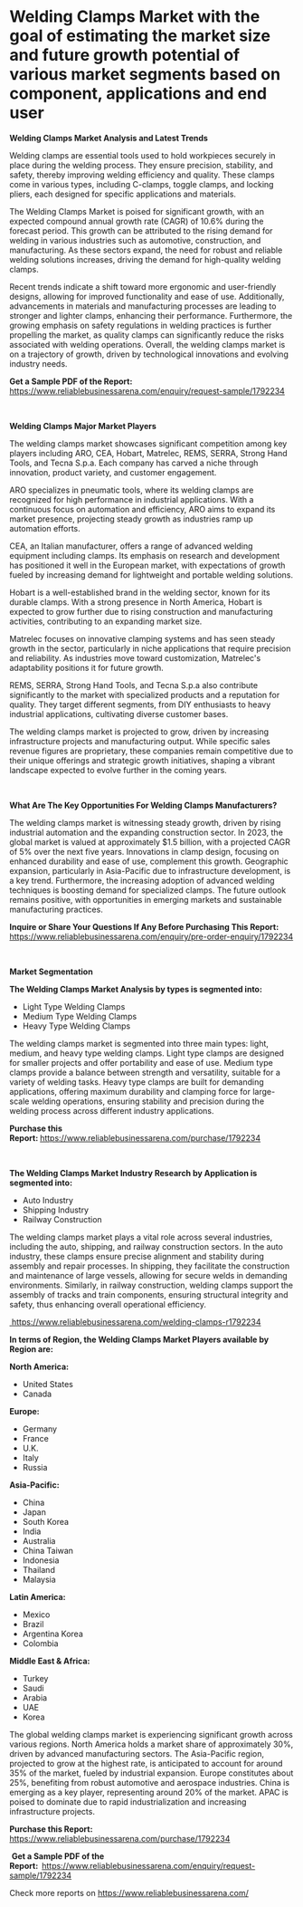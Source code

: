 <p><h1>Welding Clamps Market with the goal of estimating the market size and future growth potential of various market segments based on component, applications and end user</h1></p><p><strong>Welding Clamps Market Analysis and Latest Trends</strong></p>
<p><p>Welding clamps are essential tools used to hold workpieces securely in place during the welding process. They ensure precision, stability, and safety, thereby improving welding efficiency and quality. These clamps come in various types, including C-clamps, toggle clamps, and locking pliers, each designed for specific applications and materials.</p><p>The Welding Clamps Market is poised for significant growth, with an expected compound annual growth rate (CAGR) of 10.6% during the forecast period. This growth can be attributed to the rising demand for welding in various industries such as automotive, construction, and manufacturing. As these sectors expand, the need for robust and reliable welding solutions increases, driving the demand for high-quality welding clamps.</p><p>Recent trends indicate a shift toward more ergonomic and user-friendly designs, allowing for improved functionality and ease of use. Additionally, advancements in materials and manufacturing processes are leading to stronger and lighter clamps, enhancing their performance. Furthermore, the growing emphasis on safety regulations in welding practices is further propelling the market, as quality clamps can significantly reduce the risks associated with welding operations. Overall, the welding clamps market is on a trajectory of growth, driven by technological innovations and evolving industry needs.</p></p>
<p><strong>Get a Sample PDF of the Report:&nbsp;</strong> <a href="https://www.reliablebusinessarena.com/enquiry/request-sample/1792234?utm_campaign=2329&utm_medium=2&utm_source=Github&utm_content=ia&utm_term=20022025&utm_id=welding-clamps">https://www.reliablebusinessarena.com/enquiry/request-sample/1792234</a></p>
<p>&nbsp;</p>
<p><strong>Welding Clamps Major Market Players</strong></p>
<p><p>The welding clamps market showcases significant competition among key players including ARO, CEA, Hobart, Matrelec, REMS, SERRA, Strong Hand Tools, and Tecna S.p.a. Each company has carved a niche through innovation, product variety, and customer engagement.</p><p>ARO specializes in pneumatic tools, where its welding clamps are recognized for high performance in industrial applications. With a continuous focus on automation and efficiency, ARO aims to expand its market presence, projecting steady growth as industries ramp up automation efforts.</p><p>CEA, an Italian manufacturer, offers a range of advanced welding equipment including clamps. Its emphasis on research and development has positioned it well in the European market, with expectations of growth fueled by increasing demand for lightweight and portable welding solutions.</p><p>Hobart is a well-established brand in the welding sector, known for its durable clamps. With a strong presence in North America, Hobart is expected to grow further due to rising construction and manufacturing activities, contributing to an expanding market size.</p><p>Matrelec focuses on innovative clamping systems and has seen steady growth in the sector, particularly in niche applications that require precision and reliability. As industries move toward customization, Matrelec's adaptability positions it for future growth.</p><p>REMS, SERRA, Strong Hand Tools, and Tecna S.p.a also contribute significantly to the market with specialized products and a reputation for quality. They target different segments, from DIY enthusiasts to heavy industrial applications, cultivating diverse customer bases.</p><p>The welding clamps market is projected to grow, driven by increasing infrastructure projects and manufacturing output. While specific sales revenue figures are proprietary, these companies remain competitive due to their unique offerings and strategic growth initiatives, shaping a vibrant landscape expected to evolve further in the coming years.</p></p>
<p>&nbsp;</p>
<p><strong>What Are The Key Opportunities For Welding Clamps Manufacturers?</strong></p>
<p><p>The welding clamps market is witnessing steady growth, driven by rising industrial automation and the expanding construction sector. In 2023, the global market is valued at approximately $1.5 billion, with a projected CAGR of 5% over the next five years. Innovations in clamp design, focusing on enhanced durability and ease of use, complement this growth. Geographic expansion, particularly in Asia-Pacific due to infrastructure development, is a key trend. Furthermore, the increasing adoption of advanced welding techniques is boosting demand for specialized clamps. The future outlook remains positive, with opportunities in emerging markets and sustainable manufacturing practices.</p></p>
<p><strong>Inquire or Share Your Questions If Any Before Purchasing This Report:</strong> <a href="https://www.reliablebusinessarena.com/enquiry/pre-order-enquiry/1792234?utm_campaign=2329&utm_medium=2&utm_source=Github&utm_content=ia&utm_term=20022025&utm_id=welding-clamps">https://www.reliablebusinessarena.com/enquiry/pre-order-enquiry/1792234</a></p>
<p>&nbsp;</p>
<p><strong>Market Segmentation</strong></p>
<p><strong>The Welding Clamps Market Analysis by types is segmented into:</strong></p>
<p><ul><li>Light Type Welding Clamps</li><li>Medium Type Welding Clamps</li><li>Heavy Type Welding Clamps</li></ul></p>
<p><p>The welding clamps market is segmented into three main types: light, medium, and heavy type welding clamps. Light type clamps are designed for smaller projects and offer portability and ease of use. Medium type clamps provide a balance between strength and versatility, suitable for a variety of welding tasks. Heavy type clamps are built for demanding applications, offering maximum durability and clamping force for large-scale welding operations, ensuring stability and precision during the welding process across different industry applications.</p></p>
<p><strong>Purchase this Report:&nbsp;</strong><a href="https://www.reliablebusinessarena.com/purchase/1792234?utm_campaign=2329&utm_medium=2&utm_source=Github&utm_content=ia&utm_term=20022025&utm_id=welding-clamps">https://www.reliablebusinessarena.com/purchase/1792234</a></p>
<p>&nbsp;</p>
<p><strong>The Welding Clamps Market Industry Research by Application is segmented into:</strong></p>
<p><ul><li>Auto Industry</li><li>Shipping Industry</li><li>Railway Construction</li></ul></p>
<p><p>The welding clamps market plays a vital role across several industries, including the auto, shipping, and railway construction sectors. In the auto industry, these clamps ensure precise alignment and stability during assembly and repair processes. In shipping, they facilitate the construction and maintenance of large vessels, allowing for secure welds in demanding environments. Similarly, in railway construction, welding clamps support the assembly of tracks and train components, ensuring structural integrity and safety, thus enhancing overall operational efficiency.</p></p>
<p><a href="https://www.reliablebusinessarena.com/welding-clamps-r1792234?utm_campaign=2329&utm_medium=2&utm_source=Github&utm_content=ia&utm_term=20022025&utm_id=welding-clamps">&nbsp;https://www.reliablebusinessarena.com/welding-clamps-r1792234</a></p>
<p><strong>In terms of Region, the Welding Clamps Market Players available by Region are:</strong></p>
<p>
    <p> <strong> North America: </strong>
        <ul>
            <li>United States</li>
            <li>Canada</li>
        </ul>
        </p> 
    <p> <strong> Europe: </strong>
        <ul>
            <li>Germany</li>
            <li>France</li>
            <li>U.K.</li>
            <li>Italy</li>
            <li>Russia</li>
        </ul>
        </p> 
    <p> <strong> Asia-Pacific: </strong>
        <ul>
            <li>China</li>
            <li>Japan</li>
            <li>South Korea</li>
            <li>India</li>
            <li>Australia</li>
            <li>China Taiwan</li>
            <li>Indonesia</li>
            <li>Thailand</li>
            <li>Malaysia</li>
        </ul>
        </p> 
    <p> <strong> Latin America: </strong>
        <ul>
            <li>Mexico</li>
            <li>Brazil</li>
            <li>Argentina Korea</li>
            <li>Colombia</li>
        </ul>
        </p> 
    <p> <strong> Middle East & Africa: </strong>
        <ul>
            <li>Turkey</li>
            <li>Saudi</li>
            <li>Arabia</li>
            <li>UAE</li>
            <li>Korea</li>
        </ul>
    </p>
    </p>
<p><p>The global welding clamps market is experiencing significant growth across various regions. North America holds a market share of approximately 30%, driven by advanced manufacturing sectors. The Asia-Pacific region, projected to grow at the highest rate, is anticipated to account for around 35% of the market, fueled by industrial expansion. Europe constitutes about 25%, benefiting from robust automotive and aerospace industries. China is emerging as a key player, representing around 20% of the market. APAC is poised to dominate due to rapid industrialization and increasing infrastructure projects.</p></p>
<p><strong>Purchase this Report: </strong><a href="https://www.reliablebusinessarena.com/purchase/1792234?utm_campaign=2329&utm_medium=2&utm_source=Github&utm_content=ia&utm_term=20022025&utm_id=welding-clamps">https://www.reliablebusinessarena.com/purchase/1792234</a></p>
<p>&nbsp;<strong>Get a Sample PDF of the Report:&nbsp;&nbsp;</strong><a href="https://www.reliablebusinessarena.com/enquiry/request-sample/1792234?utm_campaign=2329&utm_medium=2&utm_source=Github&utm_content=ia&utm_term=20022025&utm_id=welding-clamps">https://www.reliablebusinessarena.com/enquiry/request-sample/1792234</a></p>
<p><strong></strong></p>
<p>Check more reports on <a href="https://www.reliablebusinessarena.com/?utm_campaign=2329&utm_medium=2&utm_source=Github&utm_content=ia&utm_term=20022025&utm_id=welding-clamps">https://www.reliablebusinessarena.com/</a></p>
